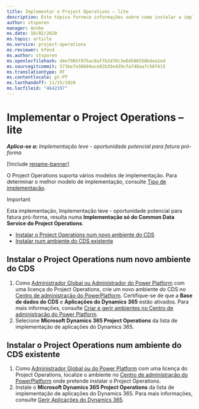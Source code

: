 ```yaml
---
title: Implementar o Project Operations – lite
description: Este tópico fornece informações sobre como instalar a implementação do Project Operations lite - oportunidade potencial para fatura pró-forma.
author: stsporen
manager: Annbe
ms.date: 10/02/2020
ms.topic: article
ms.service: project-operations
ms.reviewer: kfend
ms.author: stsporen
ms.openlocfilehash: d4ef905f875ac8af7b2d70c3e64506558bdea1ed
ms.sourcegitcommit: 573be7e36604ace82b35e439cfa748aa7c587415
ms.translationtype: HT
ms.contentlocale: pt-PT
ms.lasthandoff: 11/25/2020
ms.locfileid: "4642197"
---
```

# <a name="deploy-project-operations---lite"></a>Implementar o Project Operations – lite

_**Aplica-se a:** Implementação leve - oportunidade potencial para fatura pró-forma_

[!include [rename-banner](~/includes/cc-data-platform-banner.md)]

O Project Operations suporta vários modelos de implementação. Para determinar o melhor modelo de implementação, consulte [Tipo de implementação](determine-deployment-type.md).


> [!IMPORTANT]
> Esta implementação, Implementação leve - oportunidade potencial para fatura pró-forma, resulta numa **Implementação só do Common Data Service do Project Operations**.

- [Instalar o Project Operations num novo ambiente do CDS](#new)
- [Instalar num ambiente do CDS existente](#existing)



## <a name="install-project-operations-to-a-new-cds-environment"></a><a name="new"></a>Instalar o Project Operations num novo ambiente do CDS

1. Como [Administrador Global ou Administrador do Power Platform](https://docs.microsoft.com/power-platform/admin/global-service-administrators-can-administer-without-license) com uma licença do Project Operations, crie um novo ambiente do CDS no [Centro de administração do PowerPlatform](https://admin.powerplatform.com). Certifique-se de que a **Base de dados do CDS** e **Aplicações do Dynamics 365** estão ativados. Para mais informações, consulte [Criar e gerir ambientes no Centro de administração do Power Platform](https://docs.microsoft.com/power-platform/admin/create-environment#create-an-environment-in-the-power-platform-admin-center).
2. Selecione **Microsoft Dynamics 365 Project Operations** da lista de implementação de aplicações do Dynamics 365.


## <a name="install-project-operations-to-an-existing-cds-environment"></a><a name="existing"></a>Instalar o Project Operations num ambiente do CDS existente

1. Como [Administrador Global ou do Power Platform](https://docs.microsoft.com/power-platform/admin/global-service-administrators-can-administer-without-license) com uma licença do Project Operations, localize o ambiente no [Centro de administração do PowerPlatform](https://admin.powerplatform.com) onde pretende instalar o Project Operations.
2. Instale o **Microsoft Dynamics 365 Project Operations** da lista de implementação de aplicações do Dynamics 365. Para mais informações, consulte [Gerir Aplicações do Dynamics 365](https://docs.microsoft.com/power-platform/admin/manage-apps).


